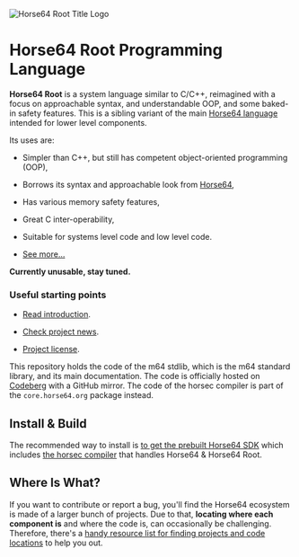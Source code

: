 
![Horse64 Root Title Logo](https://root.horse64.org/img/horse64rootlogo.png)


Horse64 Root Programming Language
=================================

**Horse64 Root** is a system language similar to C/C++,
reimagined with a focus on approachable syntax, and understandable
OOP, and some baked-in safety features. This is a sibling variant of
the main [Horse64 language](https://horse64.org) intended for lower
level components.

Its uses are:

- Simpler than C++, but still has competent
  object-oriented programming (OOP),

- Borrows its syntax and approachable look from [Horse64](
  https://horse64.org/),

- Has various memory safety features,

- Great C inter-operability,

- Suitable for systems level code and low level code.

- [See more...](/docs/Features.md)

**Currently unusable, stay tuned.**


### Useful starting points

- [Read introduction](/docs/Introduction.md).

- [Check project news](https://horse64.org/#news).

- [Project license](LICENSE.md).

This repository holds the code of the m64 stdlib, which is the m64 standard
library, and its main documentation. The code is officially hosted on
[Codeberg](https://codeberg.org/Horse64/root.horse64.org) with a GitHub
mirror. The code of the horsec compiler is part of the `core.horse64.org`
package instead.


Install & Build
---------------

The recommended way to install is [to get the prebuilt Horse64 SDK](
https://horse64.org/get) which includes [the horsec
compiler](/docs/Compilation.md) that handles Horse64 & Horse64 Root.


Where Is What?
--------------

If you want to contribute or report a bug, you'll find
the Horse64 ecosystem is made of a larger
bunch of projects. Due to that, **locating where each
component is** and where the code is, can occasionally
be challenging. Therefore, there's a
[handy resource list for finding projects and
code locations](
https://horse64.org/docs/Resources) to help you out.

